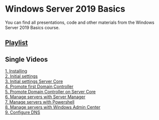 # Windows Server 2019 Basics
You can find all presentations, code and other materials from the Windows Server 2019 Basics course.

## [Playlist](https://www.youtube.com/watch?v=VYMtcBBfgzo&list=PLBYrLLXZvp0yggdP-HU538lY7FERfO7mO)

## Single Videos
[1. Installing](https://youtu.be/VYMtcBBfgzo) <br />
[2. Initial settings](https://www.youtube.com/watch?v=76F7LlOy-lY) <br />
[3. Initial settings Server Core](https://youtu.be/lAw5i92AWXg) <br />
[4. Promote first Domain Controller](https://youtu.be/ZI1UwezXkdM) <br />
[5. Promote Domain Controller on Server Core](https://youtu.be/YIst4P0HG2E) <br />
[6. Manage servers with Server Manager](https://youtu.be/-1hmpZH64EE) <br />
[7. Manage servers with Powershell](https://youtu.be/C9OY_JDn8Vg) <br />
[8. Manage servers with Windows Admin Center](https://youtu.be/-Qm4YxAYFEg) <br />
[9. Configure DNS](https://youtu.be/Cg00f7x6eus)

